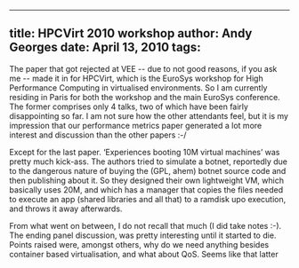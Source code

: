 -----
title:  HPCVirt 2010 workshop
author: Andy Georges
date: April 13, 2010
tags: 
-----







The paper that got rejected at VEE -- due to not good reasons, if you
ask me -- made it in for HPCVirt, which is the EuroSys workshop for High
Performance Computing in virtualised environments. So I am currently
residing in Paris for both the workshop and the main EuroSys conference.
The former comprises only 4 talks, two of which have been fairly
disappointing so far. I am not sure how the other attendants feel, but
it is my impression that our performance metrics paper generated a lot
more interest and discussion than the other papers :-/


Except for the last paper. ‘Experiences booting 10M virtual machines’
was pretty much kick-ass. The authors tried to simulate a botnet,
reportedly due to the dangerous nature of buying the (GPL, ahem) botnet
source code and then publishing about it. So they designed their own
lightweight VM, which basically uses 20M, and which has a manager that
copies the files needed to execute an app (shared libraries and all
that) to a ramdisk upo execution, and throws it away afterwards.


From what went on between, I do not recall that much (I did take notes
:-). The ending panel discussion, was pretty interesting until it
started to die. Points raised were, amongst others, why do we need
anything besides container based virtualisation, and what about QoS.
Seems like that latter
